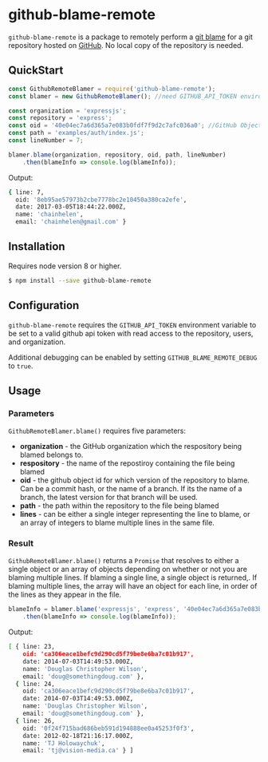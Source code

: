 # github-blame-remote

`github-blame-remote` is a package to remotely perform a [git blame](https://git-scm.com/docs/git-blame) for a git 
repository hosted on [GitHub](github.com). No local copy of the repository is needed.

## QuickStart

```javascript
const GithubRemoteBlamer = require('github-blame-remote');
const blamer = new GithubRemoteBlamer(); //need GITHUB_API_TOKEN environment variable set

const organization = 'expressjs';
const repository = 'express';
const oid = '40e04ec7a6d365a7e083b0fdf7f9d2c7afc036a0'; //GitHub Object ID; can be commit hash or branch name.
const path = 'examples/auth/index.js';
const lineNumber = 7;

blamer.blame(organization, repository, oid, path, lineNumber)
    .then(blameInfo => console.log(blameInfo));
```
Output:
```sh
{ line: 7,
  oid: '8eb95ae57973b2cbe7778bc2e10450a380ca2efe',
  date: 2017-03-05T18:44:22.000Z,
  name: 'chainhelen',
  email: 'chainhelen@gmail.com' }
```


## Installation

Requires node version 8 or higher.

```sh
$ npm install --save github-blame-remote
```

## Configuration

`github-blame-remote` requires the `GITHUB_API_TOKEN` environment variable to be set to a valid github api token with read 
access to the repository, users, and organization.

Additional debugging can be enabled by setting `GITHUB_BLAME_REMOTE_DEBUG` to `true`.

## Usage

### Parameters

`GithubRemoteBlamer.blame()` requires five parameters:
* **organization** - the GitHub organization which the respository being blamed belongs to.
* **respository** - the name of the repostiroy containing the file being blamed
* **oid** - the github object id for which version of the repository to blame. Can be a commit hash, or the name of a branch. 
If its the name of a branch, the latest version for that branch will be used.
* **path** - the path within the repository to the file being blamed
* **lines** - can be either a single integer representing the line to blame, or an array of integers to blame multiple lines
in the same file.

### Result

`GithubRemoteBlamer.blame()` returns a `Promise` that resolves to either a single object or an array of objects depending 
on whether or not you are blaming multiple lines. If blaming a single line, a single object is returned,. If blaming multiple
lines, the array will have an object for each line, in order of the lines as they appear in the file.

```javascript
blameInfo = blamer.blame('expressjs', 'express', '40e04ec7a6d365a7e083b0fdf7f9d2c7afc036a0', 'examples/auth/index.js', [23,24,26])
    .then(blameInfo => console.log(blameInfo));
```
Output:
```sh
[ { line: 23,
    oid: 'ca306eace1befc9d290cd5f79be8e6ba7c01b917',
    date: 2014-07-03T14:49:53.000Z,
    name: 'Douglas Christopher Wilson',
    email: 'doug@somethingdoug.com' },
  { line: 24,
    oid: 'ca306eace1befc9d290cd5f79be8e6ba7c01b917',
    date: 2014-07-03T14:49:53.000Z,
    name: 'Douglas Christopher Wilson',
    email: 'doug@somethingdoug.com' },
  { line: 26,
    oid: '0f24f715bad686beb591d194888ee0a45253f0f3',
    date: 2012-02-18T21:16:17.000Z,
    name: 'TJ Holowaychuk',
    email: 'tj@vision-media.ca' } ]
```
